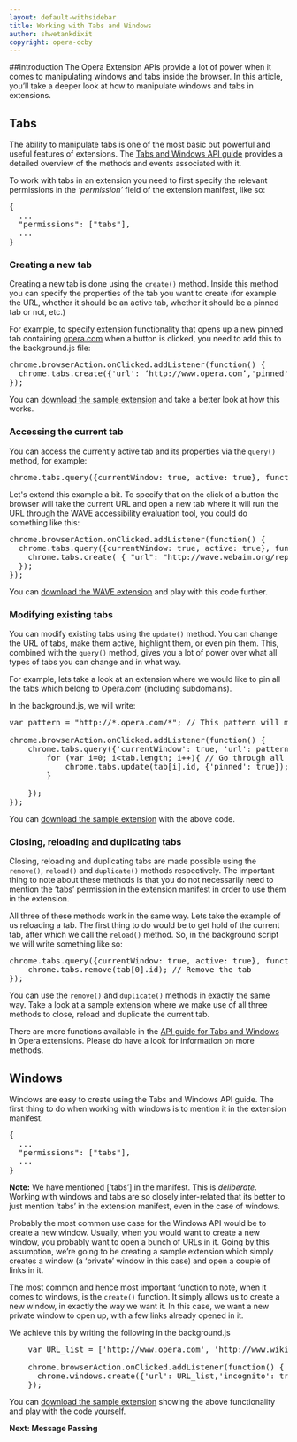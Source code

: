 ```yaml
---
layout: default-withsidebar
title: Working with Tabs and Windows
author: shwetankdixit 
copyright: opera-ccby
---
```


##Introduction
The Opera Extension APIs provide a lot of power when it comes to manipulating windows and tabs inside the browser. In this article, you’ll take a deeper look at how to manipulate windows and tabs in extensions.

## Tabs
The ability to manipulate tabs is one of the most basic but powerful and useful features of extensions. The [Tabs and Windows API guide](#) provides a detailed overview of the methods and events associated with it. 

To work with tabs in an extension you need to first specify the relevant permissions in the *‘permission’* field of the extension manifest, like so:



<pre class="prettyprint">{
  ...
  "permissions": ["tabs"],
  ...
}</pre>



### Creating a new tab
Creating a new tab is done using the `create()` method. Inside this method you can specify the properties of the tab you want to create (for example the URL, whether it should be an active tab, whether it should be a pinned tab or not, etc.) 

For example, to specify extension functionality that opens up a new pinned tab containing [opera.com](http://www.opera.com) when a button is clicked, you need to add this to the background.js file:

<pre class="prettyprint">chrome.browserAction.onClicked.addListener(function() {
  chrome.tabs.create({'url': ‘http://www.opera.com’,'pinned': true});
});</pre>



You can [download the sample extension](http://sample.com/index.html) and take a better look at how this works.


### Accessing the current tab
You can access the currently active tab and its properties via the `query()` method, for example:

<pre class="prettyprint">chrome.tabs.query({currentWindow: true, active: true}, function(tab)</pre>

Let's extend this example a bit. To specify that on the click of a button the browser will take the current URL and open a new tab where it will run the URL through the WAVE accessibility evaluation tool, you could do something like this: 


<pre class="prettyprint">chrome.browserAction.onClicked.addListener(function() {
  chrome.tabs.query({currentWindow: true, active: true}, function(tab) {
    chrome.tabs.create( { "url": "http://wave.webaim.org/report?url=" +tab[0].url } );
  });
});</pre>


You can [download the WAVE extension](http://sample.com/index.html) and play with this code further.

### Modifying existing tabs
You can modify existing tabs using the `update()` method. You can change the URL of tabs, make them active, highlight them, or even pin them. This, combined with the `query()` method, gives you a lot of power over what all types of tabs you can change and in what way.

For example, lets take a look at an extension where we would like to pin all the tabs which belong to Opera.com (including subdomains).

In the background.js, we will write:

<pre class="prettyprint">
var pattern = "http://*.opera.com/*"; // This pattern will match all tabs which are on opera.com

chrome.browserAction.onClicked.addListener(function() {
    chrome.tabs.query({'currentWindow': true, 'url': pattern}, function(tab) { // This will match all tabs to the pattern we specified
        for (var i=0; i&lt;tab.length; i++){ // Go through all tabs which match the URL pattern
        	chrome.tabs.update(tab[i].id, {'pinned': true}); // Pinn those tabs
        }
        
    });
});
</pre>

 You can [download the sample extension](#) with the above code. 

### Closing, reloading and duplicating tabs
Closing, reloading and duplicating tabs are made possible using the `remove()`, `reload()` and `duplicate()` methods respectively. The important thing to note about these methods is that you do not necessarily need to mention the ‘tabs’ permission in the extension manifest in order to use them in the extension.

All three of these methods work in the same way. Lets take the example of us reloading a tab. The first thing to do would be to get hold of the current tab, after which we call the `reload()` method. So, in the background script we will write something like so:

<pre class="prettyprint">
chrome.tabs.query({currentWindow: true, active: true}, function(tab){ // Get the current tab
	chrome.tabs.remove(tab[0].id); // Remove the tab
});
</pre>


You can use the `remove()` and `duplicate()` methods in exactly the same way. Take a look at a sample extension where we make use of all three methods to close, reload and duplicate the current tab.

There are more functions available in the [API guide for Tabs and Windows](#) in Opera extensions. Please do have a look for information on more methods.

## Windows

Windows are easy to create using the Tabs and Windows API guide. The first thing to do when working with windows is to mention it in the extension manifest. 

<pre class="prettyprint">
{
  ...
  "permissions": ["tabs"],
  ...
}
</pre>

**Note:** We have mentioned \[‘tabs’] in the manifest. This is *deliberate*. Working with windows and tabs are so closely inter-related that its better to just mention ‘tabs’ in the extension manifest, even in the case of windows.

Probably the most common use case for the Windows API would be to create a new window. Usually, when you would want to create a new window, you probably want to open a bunch of URLs in it. Going by this assumption, we’re going to be creating a sample extension which simply creates a window (a ‘private’ window in this case) and open a couple of links in it.

The most common and hence most important function to note, when it comes to windows, is the `create()` function. It simply allows us to create a new window, in exactly the way we want it. In this case, we want a new private window to open up, with a few links already opened in it.

We achieve this by writing the following in the background.js

<pre class="prettyprint">
	var URL_list = ['http://www.opera.com', 'http://www.wikipedia.org'];//The list of URLs to load in the new window

	chrome.browserAction.onClicked.addListener(function() {
	  chrome.windows.create({'url': URL_list,'incognito': true});
	});
</pre>

You can [download the sample extension](#) showing the above functionality and play with the code yourself. 

**Next: Message Passing**